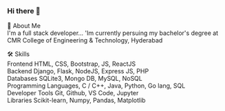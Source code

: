 ### Hi there 👋
🚀 About Me  
I'm a full stack developer...
'Im currently persuing my bachelor's degree at CMR College of Engineering & Technology, Hyderabad  

🛠 Skills  
Frontend
HTML, CSS, Bootstrap, JS, ReactJS  
Backend
Django, Flask, NodeJS, Express JS, PHP  
Databases
SQLite3, Mongo DB, MySQL, NoSQL  
Programming Languages,
C / C++, Java, Python, Go lang, SQL  
Developer Tools
Git, Github, VS Code, Jupyter  
Libraries
Scikit-learn, Numpy, Pandas, Matplotlib  

<!--
**Harshitha392/Harshitha392** is a ✨ _special_ ✨ repository because its `README.md` (this file) appears on your GitHub profile.

Here are some ideas to get you started:

- 🔭 I’m currently working on ...
- 🌱 I’m currently learning ...
- 👯 I’m looking to collaborate on ...
- 🤔 I’m looking for help with ...
- 💬 Ask me about ...
- 📫 How to reach me: ...
- 😄 Pronouns: ...
- ⚡ Fun fact: ...
-->
